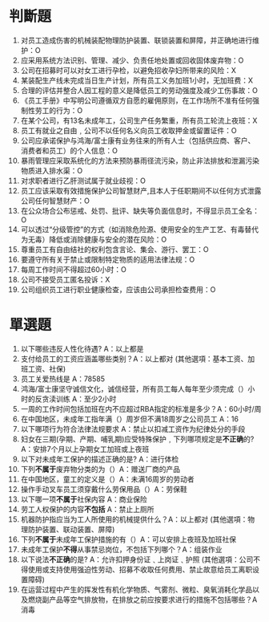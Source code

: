 # 判斷題
1. 对员工造成伤害的机械装配物理防护装置、联锁装置和屏障，并正确地进行维护：O
2. 应采用系统方法识别、管理、减少、负责任地处置或回收固体废弃物：O
3. 公司在招募时可以对女工进行孕检，以避免招收孕妇所带来的风险：X
4. 某装配生产线未完成当日生产计划，所有员工义务加班1小时，无加班费：X
5. 合理的评估并整合人因工程的意义是降低员工的劳动强度及减少工伤事故：O
6. 《员工手册》中写明公司遵循双方自愿的雇佣原则，在工作场所不准有任何强制性劳工的行为：O
7. 在某个公司，有13名未成年工，公司生产任务繁重，所有员工轮流上夜班：X
8. 员工有就业之自由﹐公司不以任何名义向员工收取押金或留置证件：O
9. 公司应承诺保护与鸿海/富士康有业务往来的所有人士（包括供应商、客户、消费者和员工）的个人信息：O
10. 暴雨管理应采取系统化的方法来预防暴雨径流污染，防止非法排放和泄漏污染物质进入排水渠：O
11. 对求职者进行乙肝测试属于就业歧视：O
12. 员工应该采取有效措施保护公司智慧财产,且本人于任职期间不以任何方式泄露公司任何智慧财产：O
13. 在公众场合公布惩戒、处罚、批评、缺失等负面信息时，不得显示员工全名：O
14. 可以透过“分级管控”的方式（如消除危险源、使用安全的生产工艺、有毒替代为无毒）降低或消除健康与安全的潜在风险：O
15. 尊重员工有自由结社的权利包含言论、集会、游行、罢工：O
16. 要遵守所有关于禁止或限制特定物质的适用法律法规：O
17. 每周工作时间不得超过60小时：O
18. 公司不接受员工匿名投诉：X
19. 公司组织员工进行职业健康检查，应该由公司承担检查费用：O

# 單選題
1. 以下哪些违反人性化待遇? A：以上都是
2. 支付给员工的工资应涵盖哪些类别？A：以上都对 (其他選項：基本工资、加班工资、社保)
3. 员工关爱热线是 A：78585
4. 鸿海/富士康坚守诚信文化，诚信经营，所有员工每人每年至少须完成（）小时的反贪渎训练 A：至少2小时
5. 一周的工作时间包括加班在内不应超过RBA指定的标准是多少？A：60小时/周
6. 在中国地区，未成年工指年满（）周岁但不满18周岁之公司员工 A：16
7. 以下哪项行为符合法律法规要求 A：禁止以扣减工资作为纪律处分的手段
8. 妇女在三期(孕期、产期、哺乳期)应受特殊保护﹐下列哪项规定是**不正确**的? A：安排7个月以上孕期女工加班或上夜班
9. 以下对未成年工保护的描述正确的是? A：进行体检
10. 下列**不属于**废弃物分类的为（）A：赠送厂商的产品
11. 在中国地区，童工的定义是（）A：未满16周岁的劳动者
12. 操作手动叉车员工须穿戴什么劳保用品（）A：劳保鞋
13. 以下哪一项**不属于**社保内容 A：商业保险
14. 劳工人权保护的内容**不包括** A：禁止上厕所
15. 机器防护指应当为工人所使用的机械提供什么？A：以上都对 (其他選項：物理防护装置、联动装置、屏障)
16. 下列**不属于**未成年工保护措施的有（）A：可以安排上夜班及加班社保
17. 未成年工保护**不得**从事禁忌岗位，不包括下列哪个？A：组装作业
18. 以下说法**不正确**的是? A：允许扣押身份证﹑上岗证﹑护照 (其他選項：公司不得使用或支持使用强迫性劳动、招募不收取任何费用、禁止故意给员工离职设置障碍)
19. 在运营过程中产生的挥发性有机化学物质、气雾剂、微粒、臭氧消耗化学品以及燃烧副产品等空气排放物，在排放之前应按要求进行的措施不包括哪些？A消毒
